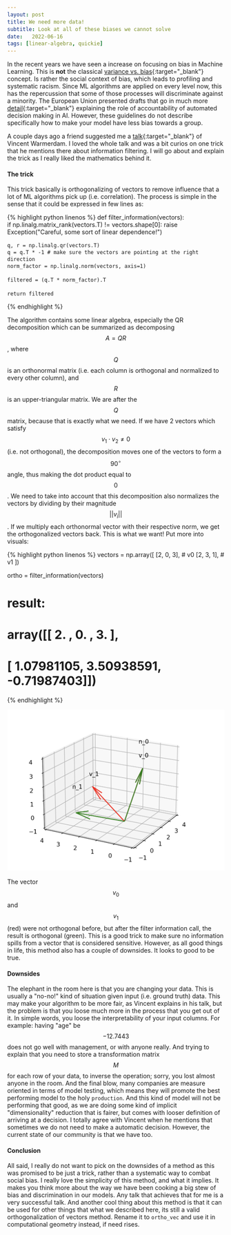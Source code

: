 ```yaml
---
layout: post
title: We need more data!
subtitle: Look at all of these biases we cannot solve
date:   2022-06-16
tags: [linear-algebra, quickie]
---
```


In the recent years we have seen a increase on focusing on bias in Machine Learning. This is __not__ the classical
[variance vs. bias](https://www.mastersindatascience.org/learning/difference-between-bias-and-variance/){:target="_blank"}
concept. Is rather the social context of bias, which leads to profiling and systematic racism. Since ML algorithms are applied
on every level now, this has the repercussion that some of those processes will discriminate against a minority. The European Union 
presented drafts that go in much more [detail](https://www.europarl.europa.eu/RegData/etudes/STUD/2020/641530/EPRS_STU(2020)641530_EN.pdf){:target="_blank"}
explaining the role of accountability of automated decision making in AI. However, these guidelines do not describe specifically how to 
make your model have less bias towards a group.

A couple days ago a friend suggested me a [talk](https://www.youtube.com/watch?v=Z8MEFI7ZJlA){:target="_blank"} of Vincent Warmerdam. I loved the whole
talk and was a bit curios on one trick that he mentions there about information filtering. I will go about and explain the trick as I really liked the 
mathematics behind it. 

#### The trick
This trick basically is orthogonalizing of vectors to remove influence that a lot of ML algorithms pick up (i.e. correlation). The process is simple in the 
sense that it could be expressed in few lines as:


{% highlight python linenos %}
def filter_information(vectors):    
    if np.linalg.matrix_rank(vectors.T) != vectors.shape[0]:
        raise Exception("Careful, some sort of linear dependence!")
     
    q, r = np.linalg.qr(vectors.T)
    q = q.T * -1 # make sure the vectors are pointing at the right direction
    norm_factor = np.linalg.norm(vectors, axis=1)
    
    filtered = (q.T * norm_factor).T
    
    return filtered
{% endhighlight %}

The algorithm contains some linear algebra, especially the QR decomposition which can be summarized as decomposing $$A = QR$$, where $$Q$$ is 
an orthonormal matrix (i.e. each column is orthogonal and normalized to every other column), and $$R$$ is an upper-triangular matrix. We are after
the $$Q$$ matrix, because that is exactly what we need. If we have 2 vectors which satisfy $$v_1 \cdot v_2 \neq 0$$ (i.e. not orthogonal), the decomposition
moves one of the vectors to form a $$90^{\circ}$$ angle, thus making the dot product equal to $$0$$. We need to take into account that this decomposition
also normalizes the vectors by dividing by their magnitude $$||v_i||$$. If we multiply each orthonormal vector with their respective norm, we get the orthogonalized
vectors back. This is what we want! Put more into visuals:

{% highlight python linenos %}
vectors = np.array([
    [2, 0, 3], # v0
    [2, 3, 1], # v1
])

ortho = filter_information(vectors)

# result:
# array([[ 2.        ,  0.        ,  3.        ],
#       [ 1.07981105,  3.50938591, -0.71987403]])

{% endhighlight %}

![Orthogonalization](/assets/posts/fairness/ortho.png)


The vector $$v_0$$ and $$v_1$$ (red) were not orthogonal before, but after the filter information call, the result is orthogonal (green).
This is a good trick to make sure no information spills from a vector that is considered sensitive. However, as all good things in life,
this method also has a couple of downsides. It looks to good to be true. 

#### Downsides
The elephant in the room here is that you are changing your data. This is usually a "no-no!" kind of situation given input (i.e. ground truth) data.
This may make your algorithm to be more fair, as Vincent explains in his talk, but the problem is that you loose much more in the process that 
you get out of it. In simple words, you loose the interpretability of your input columns. For example: having "age" be $$-12.7443$$ does not go well
with management, or with anyone really. And trying to explain that you need to store a transformation matrix $$M$$ for each row of your data, to inverse
the operation; sorry, you lost almost anyone in the room. And the final blow, many companies are measure oriented in terms of 
model testing, which means they will promote the best performing model to the holy `production`. And this kind of model will not be performing that good,
as we are doing some kind of implicit "dimensionality" reduction that is fairer, but comes with looser definition of arriving at a decision. I totally agree 
with Vincent when he mentions that sometimes we do not need to make a automatic decision. However, the current state of our community is that we have too.  

#### Conclusion
All said, I really do not want to pick on the downsides of a method as this was promised to be just a trick, rather than a systematic way to combat
social bias. I really love the simplicity of this method, and what it implies. It makes you think more about the way we have been cooking a big stew 
of bias and discrimination in our models. Any talk that achieves that for me is a very successful talk. And another cool thing about this method is that
it can be used for other things that what we described here, its still a valid orthogonalization of vectors method. Rename it to `ortho_vec` and use it in 
computational geometry instead, if need rises. 
